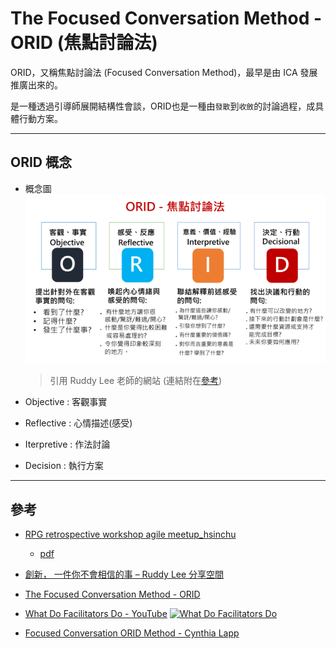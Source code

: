 # The Focused Conversation Method - ORID (焦點討論法)

ORID，又稱焦點討論法 (Focused Conversation Method)，最早是由 ICA 發展推廣出來的。

是一種透過引導師展開結構性會談，ORID也是一種由`發散`到`收斂`的討論過程，成具體行動方案。  

---

## ORID 概念

* 概念圖
  ![概念圖](./pics/ruddy_2019-12-24_084943.png)
  > 引用 Ruddy Lee 老師的網站 (連結附在[參考](#參考))

* Objective : 客觀事實
* Reflective : 心情描述(感受)
* Iterpretive : 作法討論
* Decision : 執行方案
  <!-- * action item
  * action owner (提醒，確保作法有在落實) -->

---

## 參考

* [RPG retrospective workshop agile meetup_hsinchu](https://www.slideshare.net/secret/xAXXCBp4tHHG2r)
  * [pdf](./doc/rpgretrospectiveworkshopagilemeetuphsinchu3hrcompress-180528072729.pdf)

* [創新， 一件你不會相信的事 – Ruddy Lee 分享空間](https://ruddyblog.wordpress.com/2019/12/24/%e5%89%b5%e6%96%b0-%e4%b8%80%e4%bb%b6%e4%bd%a0%e4%b8%8d%e6%9c%83%e7%9b%b8%e4%bf%a1%e7%9a%84%e4%ba%8b/)

* [The Focused Conversation Method - ORID](https://www.slideshare.net/StephenBerkeley/the-focused-conversation-method-orid-63521262)

* [What Do Facilitators Do - YouTube](https://www.youtube.com/watch?v=UDLGjKBHSXg)
  [![What Do Facilitators Do](http://img.youtube.com/vi/UDLGjKBHSXg/0.jpg)](http://www.youtube.com/watch?v=UDLGjKBHSXg "What Do Facilitators Do")

* [Focused Conversation ORID Method - Cynthia Lapp](./doc/Cynthia.Lapp__Focused_Conversation_ORID_Method.pdf)
